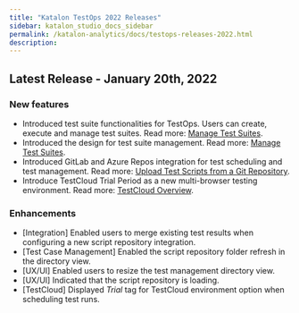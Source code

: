 ```yaml
---
title: "Katalon TestOps 2022 Releases" 
sidebar: katalon_studio_docs_sidebar
permalink: /katalon-analytics/docs/testops-releases-2022.html
description:
---
```


## Latest Release - January 20th, 2022

### New features

* Introduced test suite functionalities for TestOps. Users can create, execute and manage test suites. Read more: [Manage Test Suites](/katalon-analytics/docs/create-test-suite.html).
* Introduced the design for test suite management. Read more: [Manage Test Suites](https://docs.katalon.com/katalon-analytics/docs/create-test-suite.html).
* Introduced GitLab and Azure Repos integration for test scheduling and test management. Read more: [Upload Test Scripts from a Git Repository](https://docs.katalon.com/katalon-analytics/docs/git-test-project.html).
* Introduce TestCloud Trial Period as a new multi-browser testing environment. Read more: [TestCloud Overview](https://docs.katalon.com/katalon-testcloud/docs/testcloud-overview.html).

### Enhancements

* [Integration] Enabled users to merge existing test results when configuring a new script repository integration.
* [Test Case Management] Enabled the script repository folder refresh in the directory view.
* [UX/UI] Enabled users to resize the test management directory view.
* [UX/UI] Indicated that the script repository is loading.
* [TestCloud] Displayed *Trial* tag for TestCloud environment option when scheduling test runs.
